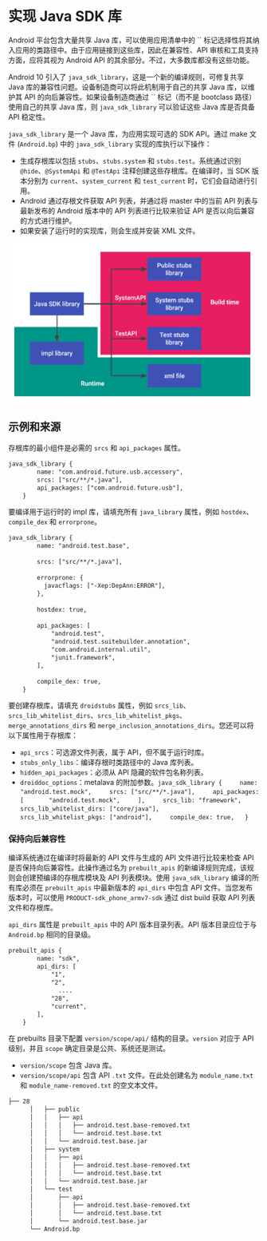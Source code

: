 # 实现 Java SDK 库

Android 平台包含大量共享 Java 库，可以使用应用清单中的 `` 标记选择性将其纳入应用的类路径中。由于应用链接到这些库，因此在兼容性、API 审核和工具支持方面，应将其视为 Android API 的其余部分。不过，大多数库都没有这些功能。

Android 10 引入了 `java_sdk_library`，这是一个新的编译规则，可修复共享 Java 库的兼容性问题。设备制造商可以将此机制用于自己的共享 Java 库，以维护其 API 的向后兼容性。如果设备制造商通过 `` 标记（而不是 bootclass 路径）使用自己的共享 Java 库，则 `java_sdk_library` 可以验证这些 Java 库是否具备 API 稳定性。

`java_sdk_library` 是一个 Java 库，为应用实现可选的 SDK API。通过 make 文件 (`Android.bp`) 中的 `java_sdk_library` 实现的库执行以下操作：

- 生成存根库以包括 `stubs`、`stubs.system` 和 `stubs.test`。系统通过识别 `@hide`、`@SystemApi` 和 `@TestApi` 注释创建这些存根库。在编译时，当 SDK 版本分别为 `current`、`system_current` 和 `test_current` 时，它们会自动进行引用。
- Android 通过存根文件获取 API 列表，并通过将 master 中的当前 API 列表与最新发布的 Android 版本中的 API 列表进行比较来验证 API 是否以向后兼容的方式进行维护。
- 如果安装了运行时的实现库，则会生成并安装 XML 文件。

![build-flow-java-lib](imgs/14/build-flow-java-lib.png)

## 示例和来源

存根库的最小组件是必需的 `srcs` 和 `api_packages` 属性。

```
java_sdk_library {
        name: "com.android.future.usb.accessory",
        srcs: ["src/**/*.java"],
        api_packages: ["com.android.future.usb"],
    }
```

要编译用于运行时的 impl 库，请填充所有 `java_library` 属性，例如 `hostdex`、`compile_dex` 和 `errorprone`。

```
java_sdk_library {
        name: "android.test.base",

        srcs: ["src/**/*.java"],

        errorprone: {
          javacflags: ["-Xep:DepAnn:ERROR"],
        },

        hostdex: true,

        api_packages: [
            "android.test",
            "android.test.suitebuilder.annotation",
            "com.android.internal.util",
            "junit.framework",
        ],

        compile_dex: true,
    }
```

要创建存根库，请填充 `droidstubs` 属性，例如 `srcs_lib`、`srcs_lib_whitelist_dirs`、`srcs_lib_whitelist_pkgs`、`merge_annotations_dirs` 和 `merge_inclusion_annotations_dirs`。您还可以将以下属性用于存根库：

- `api_srcs`：可选源文件列表，属于 API，但不属于运行时库。
- `stubs_only_libs`：编译存根时类路径中的 Java 库列表。
- `hidden_api_packages`：必须从 API 隐藏的软件包名称列表。
- `droiddoc_options`：metalava 的附加参数。`java_sdk_library {     name: "android.test.mock",     srcs: ["src/**/*.java"],     api_packages: [       "android.test.mock",     ],     srcs_lib: "framework",     srcs_lib_whitelist_dirs: ["core/java"],     srcs_lib_whitelist_pkgs: ["android"],     compile_dex: true,   }`

### 保持向后兼容性

编译系统通过在编译时将最新的 API 文件与生成的 API 文件进行比较来检查 API 是否保持向后兼容性。此操作通过名为 `prebuilt_apis` 的新编译规则完成，该规则会创建预编译的存根库模块及 API 列表模块。使用 `java_sdk_library` 编译的所有库必须在 `prebuilt_apis` 中最新版本的 `api_dirs` 中包含 API 文件。当您发布版本时，可以使用 `PRODUCT-sdk_phone_armv7-sdk` 通过 dist build 获取 API 列表文件和存根库。

`api_dirs` 属性是 `prebuilt_apis` 中的 API 版本目录列表。API 版本目录应位于与 `Android.bp` 相同的目录级。

```
prebuilt_apis {
        name: "sdk",
        api_dirs: [
            "1",
            "2",
              ....
            "28",
            "current",
        ],
    }
```

在 prebuilts 目录下配置 `version/scope/api/` 结构的目录。`version` 对应于 API 级别，并且 `scope` 确定目录是公共、系统还是测试。

- `version/scope` 包含 Java 库。
- `version/scope/api` 包含 API `.txt` 文件。在此处创建名为 `module_name.txt` 和 `module_name-removed.txt` 的空文本文件。

```
├── 28
      │   ├── public
      │   │   ├── api
      │   │   │   ├── android.test.base-removed.txt
      │   │   │   └── android.test.base.txt
      │   │   └── android.test.base.jar
      │   ├── system
      │   │   ├── api
      │   │   │   ├── android.test.base-removed.txt
      │   │   │   └── android.test.base.txt
      │   │   └── android.test.base.jar
      │   └── test
      │       ├── api
      │       │   ├── android.test.base-removed.txt
      │       │   └── android.test.base.txt
      │       └── android.test.base.jar
      └── Android.bp
```